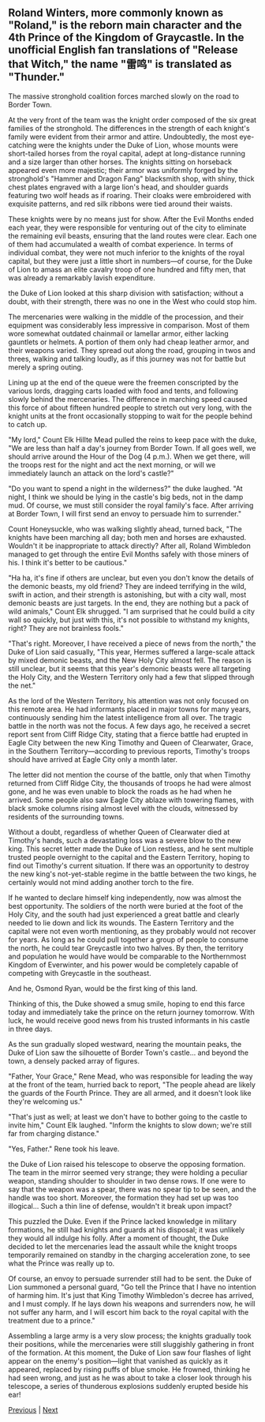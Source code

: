 ## Roland Winters, more commonly known as "Roland," is the reborn main character and the 4th Prince of the Kingdom of Graycastle. In the unofficial English fan translations of "Release that Witch," the name "雷鸣" is translated as "Thunder."
The massive stronghold coalition forces marched slowly on the road to Border Town.

At the very front of the team was the knight order composed of the six great families of the stronghold. The differences in the strength of each knight's family were evident from their armor and attire. Undoubtedly, the most eye-catching were the knights under the Duke of Lion, whose mounts were short-tailed horses from the royal capital, adept at long-distance running and a size larger than other horses. The knights sitting on horseback appeared even more majestic; their armor was uniformly forged by the stronghold's "Hammer and Dragon Fang" blacksmith shop, with shiny, thick chest plates engraved with a large lion's head, and shoulder guards featuring two wolf heads as if roaring. Their cloaks were embroidered with exquisite patterns, and red silk ribbons were tied around their waists.

These knights were by no means just for show. After the Evil Months ended each year, they were responsible for venturing out of the city to eliminate the remaining evil beasts, ensuring that the land routes were clear. Each one of them had accumulated a wealth of combat experience. In terms of individual combat, they were not much inferior to the knights of the royal capital, but they were just a little short in numbers—of course, for the Duke of Lion to amass an elite cavalry troop of one hundred and fifty men, that was already a remarkably lavish expenditure.

the Duke of Lion looked at this sharp division with satisfaction; without a doubt, with their strength, there was no one in the West who could stop him.

The mercenaries were walking in the middle of the procession, and their equipment was considerably less impressive in comparison. Most of them wore somewhat outdated chainmail or lamellar armor, either lacking gauntlets or helmets. A portion of them only had cheap leather armor, and their weapons varied. They spread out along the road, grouping in twos and threes, walking and talking loudly, as if this journey was not for battle but merely a spring outing.

Lining up at the end of the queue were the freemen conscripted by the various lords, dragging carts loaded with food and tents, and following slowly behind the mercenaries. The difference in marching speed caused this force of about fifteen hundred people to stretch out very long, with the knight units at the front occasionally stopping to wait for the people behind to catch up.

"My lord," Count Elk Hillte Mead pulled the reins to keep pace with the duke, "We are less than half a day's journey from Border Town. If all goes well, we should arrive around the Hour of the Dog (4 p.m.). When we get there, will the troops rest for the night and act the next morning, or will we immediately launch an attack on the lord's castle?"

"Do you want to spend a night in the wilderness?" the duke laughed. "At night, I think we should be lying in the castle's big beds, not in the damp mud. Of course, we must still consider the royal family's face. After arriving at Border Town, I will first send an envoy to persuade him to surrender."

Count Honeysuckle, who was walking slightly ahead, turned back, "The knights have been marching all day; both men and horses are exhausted. Wouldn't it be inappropriate to attack directly? After all, Roland Wimbledon managed to get through the entire Evil Months safely with those miners of his. I think it's better to be cautious."



"Ha ha, it's fine if others are unclear, but even you don't know the details of the demonic beasts, my old friend? They are indeed terrifying in the wild, swift in action, and their strength is astonishing, but with a city wall, most demonic beasts are just targets. In the end, they are nothing but a pack of wild animals," Count Elk shrugged. "I am surprised that he could build a city wall so quickly, but just with this, it's not possible to withstand my knights, right? They are not brainless fools."



"That's right. Moreover, I have received a piece of news from the north," the Duke of Lion said casually, "This year, Hermes suffered a large-scale attack by mixed demonic beasts, and the New Holy City almost fell. The reason is still unclear, but it seems that this year's demonic beasts were all targeting the Holy City, and the Western Territory only had a few that slipped through the net."



As the lord of the Western Territory, his attention was not only focused on this remote area. He had informants placed in major towns for many years, continuously sending him the latest intelligence from all over. The tragic battle in the north was not the focus. A few days ago, he received a secret report sent from Cliff Ridge City, stating that a fierce battle had erupted in Eagle City between the new King Timothy and Queen of Clearwater, Grace, in the Southern Territory—according to previous reports, Timothy's troops should have arrived at Eagle City only a month later.



The letter did not mention the course of the battle, only that when Timothy returned from Cliff Ridge City, the thousands of troops he had were almost gone, and he was even unable to block the roads as he had when he arrived. Some people also saw Eagle City ablaze with towering flames, with black smoke columns rising almost level with the clouds, witnessed by residents of the surrounding towns.



Without a doubt, regardless of whether Queen of Clearwater died at Timothy's hands, such a devastating loss was a severe blow to the new king. This secret letter made the Duke of Lion restless, and he sent multiple trusted people overnight to the capital and the Eastern Territory, hoping to find out Timothy's current situation. If there was an opportunity to destroy the new king's not-yet-stable regime in the battle between the two kings, he certainly would not mind adding another torch to the fire.



If he wanted to declare himself king independently, now was almost the best opportunity. The soldiers of the north were buried at the foot of the Holy City, and the south had just experienced a great battle and clearly needed to lie down and lick its wounds. The Eastern Territory and the capital were not even worth mentioning, as they probably would not recover for years. As long as he could pull together a group of people to consume the north, he could tear Greycastle into two halves. By then, the territory and population he would have would be comparable to the Northernmost Kingdom of Everwinter, and his power would be completely capable of competing with Greycastle in the southeast.



And he, Osmond Ryan, would be the first king of this land.



Thinking of this, the Duke showed a smug smile, hoping to end this farce today and immediately take the prince on the return journey tomorrow. With luck, he would receive good news from his trusted informants in his castle in three days.



As the sun gradually sloped westward, nearing the mountain peaks, the Duke of Lion saw the silhouette of Border Town's castle... and beyond the town, a densely packed array of figures.



"Father, Your Grace," Rene Mead, who was responsible for leading the way at the front of the team, hurried back to report, "The people ahead are likely the guards of the Fourth Prince. They are all armed, and it doesn't look like they're welcoming us."

"That's just as well; at least we don't have to bother going to the castle to invite him," Count Elk laughed. "Inform the knights to slow down; we're still far from charging distance."

"Yes, Father." Rene took his leave.

the Duke of Lion raised his telescope to observe the opposing formation. The team in the mirror seemed very strange; they were holding a peculiar weapon, standing shoulder to shoulder in two dense rows. If one were to say that the weapon was a spear, there was no spear tip to be seen, and the handle was too short. Moreover, the formation they had set up was too illogical... Such a thin line of defense, wouldn't it break upon impact?

This puzzled the Duke. Even if the Prince lacked knowledge in military formations, he still had knights and guards at his disposal; it was unlikely they would all indulge his folly. After a moment of thought, the Duke decided to let the mercenaries lead the assault while the knight troops temporarily remained on standby in the charging acceleration zone, to see what the Prince was really up to.

Of course, an envoy to persuade surrender still had to be sent. the Duke of Lion summoned a personal guard, "Go tell the Prince that I have no intention of harming him. It's just that King Timothy Wimbledon's decree has arrived, and I must comply. If he lays down his weapons and surrenders now, he will not suffer any harm, and I will escort him back to the royal capital with the treatment due to a prince."

Assembling a large army is a very slow process; the knights gradually took their positions, while the mercenaries were still sluggishly gathering in front of the formation. At this moment, the Duke of Lion saw four flashes of light appear on the enemy's position—light that vanished as quickly as it appeared, replaced by rising puffs of blue smoke. He frowned, thinking he had seen wrong, and just as he was about to take a closer look through his telescope, a series of thunderous explosions suddenly erupted beside his ear!





[Previous](CH0113.md) | [Next](CH0115.md)
